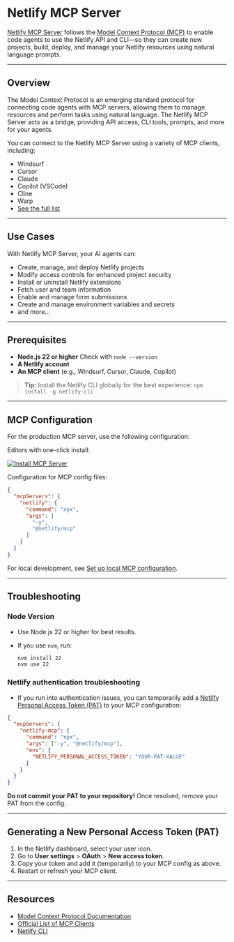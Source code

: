 # Netlify MCP Server

[Netlify MCP Server](https://docs.netlify.com/welcome/build-with-ai/netlify-mcp-server/) follows the [Model Context Protocol (MCP)](https://modelcontextprotocol.org) to enable code agents to use the Netlify API and CLI—so they can create new projects, build, deploy, and manage your Netlify resources using natural language prompts.

---

## Overview

The Model Context Protocol is an emerging standard protocol for connecting code agents with MCP servers, allowing them to manage resources and perform tasks using natural language. The Netlify MCP Server acts as a bridge, providing API access, CLI tools, prompts, and more for your agents.

You can connect to the Netlify MCP Server using a variety of MCP clients, including:

* Windsurf
* Cursor
* Claude
* Copilot (VSCode)
* Cline
* Warp
* [See the full list](https://modelcontextprotocol.org/clients)

---

## Use Cases

With Netlify MCP Server, your AI agents can:

* Create, manage, and deploy Netlify projects
* Modify access controls for enhanced project security
* Install or uninstall Netlify extensions
* Fetch user and team information
* Enable and manage form submissions
* Create and manage environment variables and secrets
* and more...
---

## Prerequisites

* **Node.js 22 or higher**
  Check with `node --version`
* **A Netlify account**
* **An MCP client** (e.g., Windsurf, Cursor, Claude, Copilot)

> **Tip:** Install the Netlify CLI globally for the best experience:
> `npm install -g netlify-cli`

---

## MCP Configuration

For the production MCP server, use the following configuration:

Editors with one-click install:

[![Install MCP Server](https://cursor.com/deeplink/mcp-install-dark.svg)](https://cursor.com/install-mcp?name=netlify&config=eyJjb21tYW5kIjoibnB4IC15IEBuZXRsaWZ5L21jcCJ9)

Configuration for MCP config files:

```json
{
  "mcpServers": {
    "netlify": {
      "command": "npx",
      "args": [
        "-y",
        "@netlify/mcp"
      ]
    }
  }
}
```

For local development, see [Set up local MCP configuration](CONTRIBUTING.md).

---

## Troubleshooting

### Node Version

* Use Node.js 22 or higher for best results.
* If you use `nvm`, run:

  ```bash
  nvm install 22
  nvm use 22
  ```

### Netlify authentication troubleshooting

* If you run into authentication issues, you can temporarily add a [Netlify Personal Access Token (PAT)](https://app.netlify.com/user/applications#personal-access-tokens) to your MCP configuration:

```json
{
  "mcpServers": {
    "netlify-mcp": {
      "command": "npx",
      "args": ["-y", "@netlify/mcp"],
      "env": {
        "NETLIFY_PERSONAL_ACCESS_TOKEN": "YOUR-PAT-VALUE"
      }
    }
  }
}
```

**Do not commit your PAT to your repository!**
Once resolved, remove your PAT from the config.

---

## Generating a New Personal Access Token (PAT)

1. In the Netlify dashboard, select your user icon.
2. Go to **User settings** > **OAuth** > **New access token**.
3. Copy your token and add it (temporarily) to your MCP config as above.
4. Restart or refresh your MCP client.

---

## Resources

* [Model Context Protocol Documentation](https://modelcontextprotocol.org/docs)
* [Official List of MCP Clients](https://modelcontextprotocol.org/clients)
* [Netlify CLI](https://docs.netlify.com/cli/get-started/)

